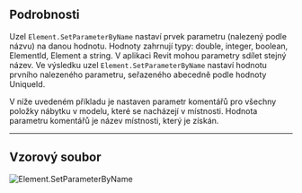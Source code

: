 ## Podrobnosti
Uzel `Element.SetParameterByName` nastaví prvek parametru (nalezený podle názvu) na danou hodnotu. Hodnoty zahrnují typy: double, integer, boolean, ElementId, Element a string. V aplikaci Revit mohou parametry sdílet stejný název. Ve výsledku uzel `Element.SetParameterByName` nastaví hodnotu prvního nalezeného parametru, seřazeného abecedně podle hodnoty UniqueId.

V níže uvedeném příkladu je nastaven parametr komentářů pro všechny položky nábytku v modelu, které se nacházejí v místnosti. Hodnota parametru komentářů je název místnosti, který je získán.
___
## Vzorový soubor

![Element.SetParameterByName](./Revit.Elements.Element.SetParameterByName_img.jpg)
